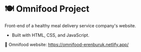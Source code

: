 # 🍽 Omnifood Project

Front-end of a healthy meal delivery service company's website.

- Built with HTML, CSS, and JavaScript.

🥑 Omnifood website: https://omnifood-erenburuk.netlify.app/
